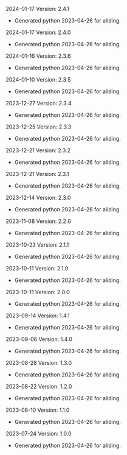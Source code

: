 2024-01-17 Version: 2.4.1
- Generated python 2023-04-26 for aliding.

2024-01-17 Version: 2.4.0
- Generated python 2023-04-26 for aliding.

2024-01-16 Version: 2.3.6
- Generated python 2023-04-26 for aliding.

2024-01-10 Version: 2.3.5
- Generated python 2023-04-26 for aliding.

2023-12-27 Version: 2.3.4
- Generated python 2023-04-26 for aliding.

2023-12-25 Version: 2.3.3
- Generated python 2023-04-26 for aliding.

2023-12-21 Version: 2.3.2
- Generated python 2023-04-26 for aliding.

2023-12-21 Version: 2.3.1
- Generated python 2023-04-26 for aliding.

2023-12-14 Version: 2.3.0
- Generated python 2023-04-26 for aliding.

2023-11-08 Version: 2.2.0
- Generated python 2023-04-26 for aliding.

2023-10-23 Version: 2.1.1
- Generated python 2023-04-26 for aliding.

2023-10-11 Version: 2.1.0
- Generated python 2023-04-26 for aliding.

2023-10-11 Version: 2.0.0
- Generated python 2023-04-26 for aliding.

2023-09-14 Version: 1.4.1
- Generated python 2023-04-26 for aliding.

2023-09-06 Version: 1.4.0
- Generated python 2023-04-26 for aliding.

2023-08-28 Version: 1.3.0
- Generated python 2023-04-26 for aliding.

2023-08-22 Version: 1.2.0
- Generated python 2023-04-26 for aliding.

2023-08-10 Version: 1.1.0
- Generated python 2023-04-26 for aliding.

2023-07-24 Version: 1.0.0
- Generated python 2023-04-26 for aliding.

